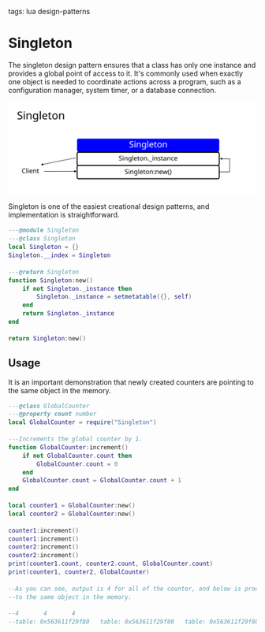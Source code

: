 <!-- Description: The singleton design pattern ensures that a class has only one instance and provides a global point of access to it. Check out the implementation in Lua programming language. -->

tags: lua design-patterns

# Singleton

The singleton design pattern ensures that a class has only one instance and provides a global point
of access to it. It's commonly used when exactly one object is needed to coordinate actions across
a program, such as a configuration manager, system timer, or a database connection.

![Singleton Schema](/assets/img/dp-singleton.svg)

Singleton is one of the easiest creational design patterns, and implementation is straightforward.

```lua
---@module Singleton
---@class Singleton
local Singleton = {}
Singleton.__index = Singleton

---@return Singleton
function Singleton:new()
	if not Singleton._instance then
		Singleton._instance = setmetatable({}, self)
	end
	return Singleton._instance
end

return Singleton:new()
```

## Usage

It is an important demonstration that newly created counters are pointing to the same object in the memory.

```lua
---@class GlobalCounter
---@property count number
local GlobalCounter = require("Singleton")

---Increments the global counter by 1.
function GlobalCounter:increment()
	if not GlobalCounter.count then
		GlobalCounter.count = 0
	end
	GlobalCounter.count = GlobalCounter.count + 1
end

local counter1 = GlobalCounter:new()
local counter2 = GlobalCounter:new()

counter1:increment()
counter1:increment()
counter2:increment()
counter2:increment()
print(counter1.count, counter2.count, GlobalCounter.count)
print(counter1, counter2, GlobalCounter)

--As you can see, output is 4 for all of the counter, and below is proof that these are pointing
--to the same object in the memory.

--4       4       4                                                               
--table: 0x563611f29f80   table: 0x563611f29f80   table: 0x563611f29f80
```